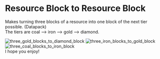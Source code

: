 # Resource Block to Resource Block
Makes turning three blocks of a resource into one block of the next tier possible. (Datapack)  
The tiers are coal --> iron --> gold --> diamond.

![three_gold_blocks_to_diamond_block](https://user-images.githubusercontent.com/86502397/123503387-8f2ae400-d607-11eb-83cb-e24520d26c2c.png)
![three_iron_blocks_to_gold_block](https://user-images.githubusercontent.com/86502397/123503388-905c1100-d607-11eb-9554-ba549c7e928c.png)
![three_coal_blocks_to_iron_block](https://user-images.githubusercontent.com/86502397/123503390-905c1100-d607-11eb-8f00-4e0edf5cb5c4.png)  
I hope you enjoy!
